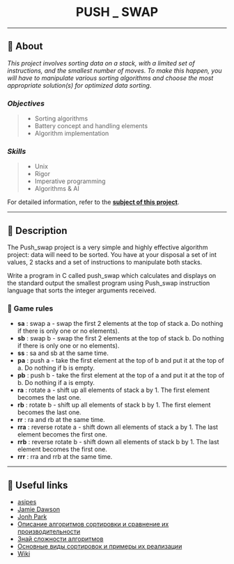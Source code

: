 <h1 align="center">
    PUSH _ SWAP
</h1>

___

## :memo: **About**

_This project involves sorting data on a stack, with a limited set of instructions, and the smallest number of moves. To make this happen, you will have to manipulate various sorting algorithms and choose the most appropriate solution(s) for optimized data sorting_.

### *Objectives*  
> + Sorting algorithms
> + Battery concept and handling elements
> + Algorithm implementation

### *Skills*
> + Unix
> + Rigor
> + Imperative programming
> + Algorithms & AI

For detailed information, refer to the [**subject of this project**](https://github.com/CherdantsevIlya/push_swp/blob/master/content/en.subject.pdf).

___

## 🚀 **Description**

The Push_swap project is a very simple and highly effective algorithm project: data will need to be sorted. You have at your disposal a set of int values, 2 stacks and a set of instructions to manipulate both stacks.

Write a program in C called push_swap which calculates and displays on the standard output the smallest program using Push_swap instruction language that
sorts the integer arguments received.

### 🦑 **Game rules**

+ **sa** : swap a - swap the first 2 elements at the top of stack a. Do nothing if there is only one or no elements).
+ **sb** : swap b - swap the first 2 elements at the top of stack b. Do nothing if there is only one or no elements).
+ **ss** : sa and sb at the same time.
+ **pa** : push a - take the first element at the top of b and put it at the top of a. Do nothing if b is empty.
+ **pb** : push b - take the first element at the top of a and put it at the top of b. Do nothing if a is empty.
+ **ra** : rotate a - shift up all elements of stack a by 1. The first element becomes the last one.
+ **rb** : rotate b - shift up all elements of stack b by 1. The first element becomes the last one.
+ **rr** : ra and rb at the same time.
+ **rra** : reverse rotate a - shift down all elements of stack a by 1. The last element becomes the first one.
+ **rrb** : reverse rotate b - shift down all elements of stack b by 1. The last element becomes the first one.
+ **rrr** : rra and rrb at the same time.

___

## 📌 **Useful links**

+ [asipes](https://vk.com/@forum42intra-push-swap)
+ [Jamie Dawson](https://medium.com/@jamierobertdawson/push-swap-the-least-amount-of-moves-with-two-stacks-d1e76a71789a)
+ [Jonh Park](https://www.youtube.com/watch?v=7KW59UO55TQ&t=516s)
+ [Описание алгоритмов сортировки и сравнение их производительности](https://habr.com/ru/post/335920/)
+ [Знай сложности алгоритмов](https://habr.com/ru/post/188010/)
+ [Основные виды сортировок и примеры их реализации](https://academy.yandex.ru/posts/osnovnye-vidy-sortirovok-i-primery-ikh-realizatsii)
+ [Wiki](https://neerc.ifmo.ru/wiki/index.php?title=%D0%A1%D0%BE%D1%80%D1%82%D0%B8%D1%80%D0%BE%D0%B2%D0%BA%D0%B8)


